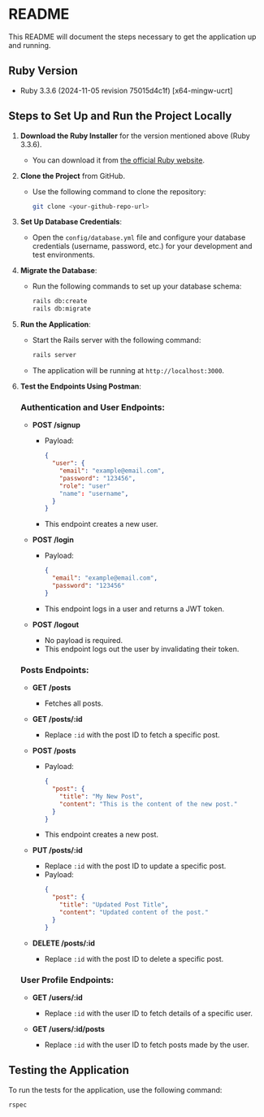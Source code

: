 # README

This README will document the steps necessary to get the application up and running.

## Ruby Version

- Ruby 3.3.6 (2024-11-05 revision 75015d4c1f) [x64-mingw-ucrt]

## Steps to Set Up and Run the Project Locally

1. **Download the Ruby Installer** for the version mentioned above (Ruby 3.3.6).
   - You can download it from [the official Ruby website](https://www.ruby-lang.org/en/documentation/installation/).
   
2. **Clone the Project** from GitHub.
   - Use the following command to clone the repository:
     ```bash
     git clone <your-github-repo-url>
     ```
   
3. **Set Up Database Credentials**:
   - Open the `config/database.yml` file and configure your database credentials (username, password, etc.) for your development and test environments.

4. **Migrate the Database**:
   - Run the following commands to set up your database schema:
     ```bash
     rails db:create
     rails db:migrate
     ```

5. **Run the Application**:
   - Start the Rails server with the following command:
     ```bash
     rails server
     ```
   - The application will be running at `http://localhost:3000`.

6. **Test the Endpoints Using Postman**:

   ### Authentication and User Endpoints:
   
   - **POST /signup**
     - Payload:
       ```json
       {
         "user": {
           "email": "example@email.com",
           "password": "123456",
           "role": "user"
           "name": "username",
         }
       }
       ```
     - This endpoint creates a new user.
   
   - **POST /login**
     - Payload:
       ```json
       {
         "email": "example@email.com",
         "password": "123456"
       }
       ```
     - This endpoint logs in a user and returns a JWT token.

   - **POST /logout**
     - No payload is required.
     - This endpoint logs out the user by invalidating their token.

   ### Posts Endpoints:
   
   - **GET /posts**
     - Fetches all posts.

   - **GET /posts/:id**
     - Replace `:id` with the post ID to fetch a specific post.

   - **POST /posts**
     - Payload:
       ```json
       {
         "post": {
           "title": "My New Post",
           "content": "This is the content of the new post."
         }
       }
       ```
     - This endpoint creates a new post.

   - **PUT /posts/:id**
     - Replace `:id` with the post ID to update a specific post.
     - Payload:
       ```json
       {
         "post": {
           "title": "Updated Post Title",
           "content": "Updated content of the post."
         }
       }
       ```

   - **DELETE /posts/:id**
     - Replace `:id` with the post ID to delete a specific post.

   ### User Profile Endpoints:
   
   - **GET /users/:id**
     - Replace `:id` with the user ID to fetch details of a specific user.

   - **GET /users/:id/posts**
     - Replace `:id` with the user ID to fetch posts made by the user.
     
## Testing the Application

To run the tests for the application, use the following command:

```bash
rspec
